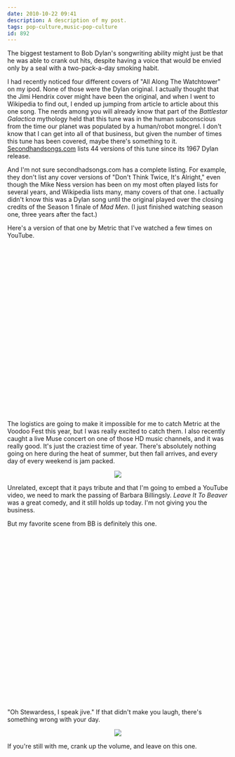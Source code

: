 ```yaml
---
date: 2010-10-22 09:41
description: A description of my post.
tags: pop-culture,music-pop-culture
id: 892
---
```

The biggest testament to Bob Dylan's songwriting ability might just be that he was able to crank out hits, despite having a voice that would be envied only by a seal with a two-pack-a-day smoking habit.

<!--more-->

I had recently noticed four different covers of "All Along The Watchtower" on my ipod.  None of those were the Dylan original.  I actually thought that the Jimi Hendrix cover might have been the original, and when I went to Wikipedia to find out, I ended up jumping from article to article about this one song.  The nerds among you will already know that part of the <i>Battlestar Galactica</i> mythology held that this tune was in the human subconscious from the time our planet was populated by a human/robot mongrel.  I don't know that I can get into all of that business, but given the number of times this tune has been covered, maybe there's something to it.  <a href="http://www.secondhandsongs.com/work/401" target="_blank">Secondhandsongs.com</a> lists 44 versions of this tune since its 1967 Dylan release.

And I'm not sure secondhadsongs.com has a complete listing.  For example, they don't list any cover versions of "Don't Think Twice, It's Alright," even though the Mike Ness version has been on my most often played lists for several years, and Wikipedia lists many, many covers of that one.  I actually didn't know this was a Dylan song until the original played over the closing credits of the Season 1 finale of <i>Mad Men</i>.  (I just finished watching season one, three years after the fact.)

Here's a version of that one by Metric that I've watched a few times on YouTube.

<object width="480" height="385"><param name="movie" value="http://www.youtube.com/v/yDwt2-3Saws?fs=1&amp;hl=en_US"></param><param name="allowFullScreen" value="true"></param><param name="allowscriptaccess" value="always"></param><embed src="http://www.youtube.com/v/yDwt2-3Saws?fs=1&amp;hl=en_US" type="application/x-shockwave-flash" allowscriptaccess="always" allowfullscreen="true" width="480" height="385"></embed></object>

The logistics are going to make it impossible for me to catch Metric at the Voodoo Fest this year, but I was really excited to catch them.  I also recently caught a live Muse concert on one of those HD music channels, and it was really good.  It's just the craziest time of year.  There's absolutely nothing going on here during the heat of summer, but then fall arrives, and every day of every weekend is jam packed.

<center><img src="/img/greenline.gif"></center>

Unrelated, except that it pays tribute and that I'm going to embed a YouTube video, we need to mark the passing of Barbara Billingsly.  <i>Leave It To Beaver</i> was a great comedy, and it still holds up today.  I'm not giving you the business.

But my favorite scene from BB is definitely this one.

<object width="480" height="385"><param name="movie" value="http://www.youtube.com/v/xKfS3udCCx0?fs=1&amp;hl=en_US"></param><param name="allowFullScreen" value="true"></param><param name="allowscriptaccess" value="always"></param><embed src="http://www.youtube.com/v/xKfS3udCCx0?fs=1&amp;hl=en_US" type="application/x-shockwave-flash" allowscriptaccess="always" allowfullscreen="true" width="480" height="385"></embed></object>

"Oh Stewardess, I speak jive."  If that didn't make you laugh, there's something wrong with your day.



<center><img src="/img/greenline.gif"></center>

If you're still with me, crank up the volume, and leave on this one.

<object width="480" height="385"><param name="movie" value="http://www.youtube.com/v/bng3agUOYiI?fs=1&amp;hl=en_US"></param><param name="allowFullScreen" value="true"></param><param name="allowscriptaccess" value="always"></param><embed src="http://www.youtube.com/v/bng3agUOYiI?fs=1&amp;hl=en_US" type="application/x-shockwave-flash" allowscriptaccess="always" allowfullscreen="true" width="480" height="385"></embed></object>